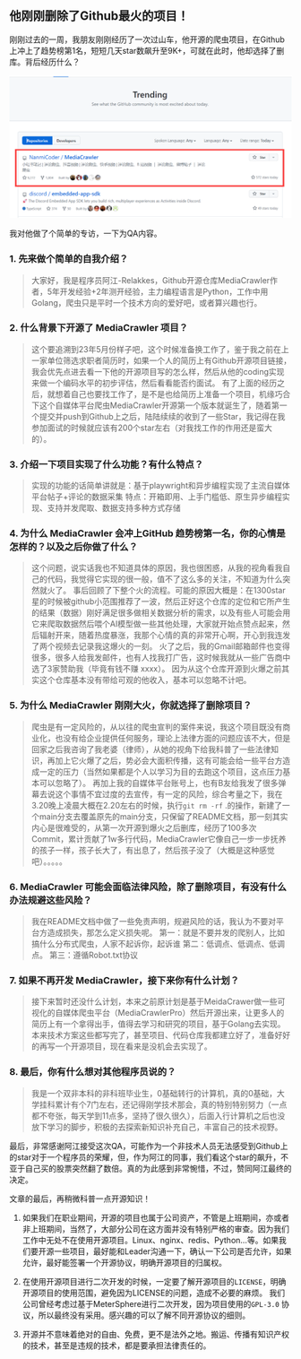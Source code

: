 ## 他刚刚删除了Github最火的项目！

刚刚过去的一周，我朋友刚刚经历了一次过山车，他开源的爬虫项目，在Github上冲上了趋势榜第1名，短短几天star数飙升至9K+，可就在此时，他却选择了删库。背后经历什么？

![](./img/github_trending.png)


我对他做了个简单的专访，一下为QA内容。

### 1. 先来做个简单的自我介绍？

> 大家好，我是程序员阿江-Relakkes，Github开源仓库MediaCrawler作者，5年开发经验+2年测开经验，主力编程语言是Python，工作中用Golang，爬虫只是平时一个技术方向的爱好吧，或者算兴趣也行。


### 2. 什么背景下开源了 MediaCrawler 项目？

> 这个要追溯到23年5月份样子吧，这个时候准备换工作了，鉴于我之前在上一家单位筛选求职者简历时，如果一个人的简历上有Github开源项目链接，我会优先点进去看一下他的开源项目写的怎么样，然后从他的coding实现来做一个编码水平的初步评估，然后看看能否约面试。
> 有了上面的经历之后，就想着自己也要找工作了，是不是也给简历上准备一个项目，机缘巧合下这个自媒体平台爬虫MediaCrawler开源第一个版本就诞生了，随着第一个提交并push到Github上之后，陆陆续续的收到了一些Star，我记得在我参加面试的时候就应该有200个star左右（对我找工作的作用还是蛮大的）。


### 3. 介绍一下项目实现了什么功能？有什么特点？

> 实现的功能的话简单讲就是：基于playwright和异步编程实现了主流自媒体平台帖子+评论的数据采集
> 特点：开箱即用、上手门槛低、原生异步编程实现、支持并发爬取、数据支持多种方式存储


### 4. 为什么 MediaCrawler 会冲上GitHub 趋势榜第一名，你的心情是怎样的？以及之后你做了什么？

> 这个问题，说实话我也不知道具体的原因，我也很困惑，从我的视角看我自己的代码，我觉得它实现的很一般，值不了这么多的关注，不知道为什么突然就火了。
> 事后回顾了下整个火的流程。可能的原因大概是：在1300star星的时候被github小范围推荐了一波，然后正好这个仓库的定位和它所产生的结果（数据）刚好满足很多做相关数据分析的需求，以及有些人可能会用它来爬取数据然后喂个AI模型做一些其他处理，大家就开始点赞点起来，然后辐射开来，随着热度暴涨，我那个心情的真的非常开心啊，开心到我连发了两个视频去记录我这爆火的一刻。
> 火了之后，我的Gmail邮箱邮件也变得很多，很多人给我发邮件，也有人找我打广告，这时候我就从一些广告商中选了3家赞助我（毕竟有钱不赚 xxxx）。
> 因为从这个仓库开源到火爆之前其实这个仓库基本没有带给可观的他收入，基本可以忽略不计吧。

### 5. 为什么 MediaCrawler 刚刚大火，你就选择了删除项目？

> 爬虫是有一定风险的，从以往的爬虫宣判的案件来说，我这个项目既没有商业化，也没有给企业提供任何服务，理论上法律方面的问题应该不大，但是回家之后我咨询了我老婆（律师），从她的视角下给我科普了一些法律知识，再加上它火爆了之后，势必会大面积传播，这有可能会给一些平台方造成一定的压力（当然如果都是个人以学习为目的去跑这个项目，这点压力基本可以忽略了）。
> 再加上我的自媒体平台账号上，也有B友给我发了很多弹幕去说这个事情不宜过度的去宣传，有一定的风险，综合考量之下，我在3.20晚上凌晨大概在2.20左右的时候，执行`git rm -rf` .的操作，新建了一个main分支去覆盖原先的main分支，只保留了README文档，那一刻其实内心是很难受的，从第一次开源到爆火之后删库，经历了100多次Commit，累计贡献了1w多行代码，MediaCrawler它像自己一步一步抚养的孩子一样，孩子长大了，有出息了，然后孩子没了（大概是这种感觉吧）。。。。。

### 6. MediaCrawler 可能会面临法律风险，除了删除项目，有没有什么办法规避这些风险？

> 我在README文档中做了一些免责声明，规避风险的话，我认为不要对平台方造成损失，那怎么定义损失呢。
> 第一：就是不要并发的爬别人，比如搞什么分布式爬虫，人家不起诉你，起诉谁
> 第二：低调点、低调点、低调点。
> 第三：遵循Robot.txt协议


### 7. 如果不再开发 MediaCrawler，接下来你有什么计划？

> 接下来暂时还没什么计划，本来之前原计划是基于MeidaCrawer做一些可视化的自媒体爬虫平台（MediaCrawlerPro）然后开源出来，让更多人的简历上有一个拿得出手，值得去学习和研究的项目，基于Golang去实现。
> 本来技术方案这些都写完了，甚至项目、代码仓库我都建立好了，准备好好的再写一个开源项目，现在看来是没机会去实现了。

### 8. 最后，你有什么想对其他程序员说的？

> 我是一个双非本科的非科班毕业生，0基础转行的计算机，真的0基础，大学挂科累计有个7门左右，还记得刚学技术那会，真的特别特别努力（一点都不夸张，每天学到11点多，坚持了很久很久），后面入行计算机之后也没放下学习的脚步，积极的去探索新知识补充自己，丰富自己的技术视野。


最后，非常感谢阿江接受这次QA，可能作为一个非技术人员无法感受到Github上的star对于一个程序员的荣耀，但，作为阿江的同事，我们看这个star的飙升，不亚于自己买的股票突然翻了数倍。真的为此感到非常惋惜，不过，赞同阿江最终的决定。


文章的最后，再稍微科普一点开源知识！

1. 如果我们在职业期间，开源的项目也属于公司资产，不管是上班期间，亦或者非上班期间，当然了，大部分公司在这方面并没有特别严格的审查。因为我们工作中无处不在使用开源项目。Linux、nginx、redis、Python...等。如果我们要开源一些项目，最好能和Leader沟通一下，确认一下公司是否允许，如果允许，最好能签署一个开源协议，明确开源项目的归属权。

2. 在使用开源项目进行二次开发的时候，一定要了解开源项目的`LICENSE`，明确开源项目的使用范围，避免因为LICENSE的问题，造成不必要的麻烦。 我们公司曾经考虑过基于MeterSphere进行二次开发，因为项目使用的`GPL-3.0` 协议，所以最终没有采用。感兴趣的可以了解不同开源协议的细则。

3. 开源并不意味着绝对的自由、免费，更不是法外之地。搬运、传播有知识产权的技术，甚至是违规的技术，都是要承担法律责任的。
